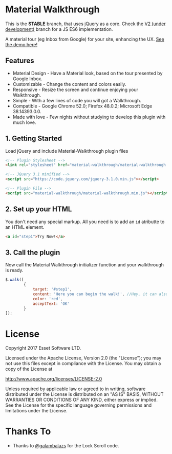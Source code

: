 # Material Walkthrough
This is the **STABLE** branch, that uses jQuery as a core. Check the [V2 (under development)](https://github.com/essetwide/material-walkthrough/tree/v2) branch for a JS ES6 implementation.

A material tour (eg Inbox from Google) for your site, enhancing the UX.
[See the demo here!](https://essetwide.github.io/material-walkthrough/)

## Features
* Material Design - Have a Material look, based on the tour presented by Google Inbox.
* Customizable - Change the content and colors easily.
* Responsive - Resize the screen and continue enjoying your Walkthrough.
* Simple - With a few lines of code you will got a Walkthrough.
* Compatible - Google Chrome 52.0; Firefox 48.0.2; Microsoft Edge 38.14393.0.0.
* Made with love - Few nights without studying to develop this plugin with much love. 

## 1. Getting Started
Load jQuery and include Material-Walkthrough plugin files
```html
<!-- Plugin Stylesheet -->
<link rel="stylesheet" href="material-walkthrough/material-walkthrough.min.css">

<!-- JQuery 3.1 minified -->
<script src="https://code.jquery.com/jquery-3.1.0.min.js"></script>

<!-- Plugin File -->
<script src="material-walkthrough/material-walkthrough.min.js"></script>
```

## 2. Set up your HTML
You don't need any special markup. All you need is to add an `id` atributte to an HTML element. 
```html
<a id="step1">Try Now!</a>
```

## 3. Call the plugin
Now call the Material Walkthrough initializer function and your walkthrough is ready.
```javascript
$.walk([
        {
            target: '#step1',
            content: 'Here you can begin the walk!', //Hey, it can also be an HTML code!
            color: 'red',
            acceptText: 'OK'
        }
]);
```
# License
  Copyright 2017 Esset Software LTD.
 
  Licensed under the Apache License, Version 2.0 (the "License");
  you may not use this files except in compliance with the License.
  You may obtain a copy of the License at
 
  http://www.apache.org/licenses/LICENSE-2.0
 
  Unless required by applicable law or agreed to in writing, software
  distributed under the License is distributed on an "AS IS" BASIS,
  WITHOUT WARRANTIES OR CONDITIONS OF ANY KIND, either express or implied.
  See the License for the specific language governing permissions and
  limitations under the License.
  
# Thanks To
* Thanks to [@galambalazs](https://github.com/galambalazs) for the Lock Scroll code. 
